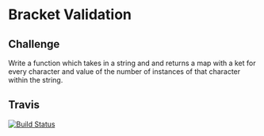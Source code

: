 # Bracket Validation

## Challenge

Write a function which takes in a string and and returns a map with a ket for every character and value of the number of instances of that character within the string.

## Travis

[![Build Status](https://travis-ci.com/kris3579/Code-Challenge-33.svg?branch=master)](https://travis-ci.com/kris3579/Code-Challenge-33)
